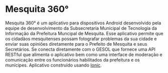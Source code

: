 # Mesquita 360°

Mesquita 360° é um aplicativo para dispositivos Android desenvolvido pela equipe de desenvolvimento da Subsecretaria Municipal de Tecnologia da Informação da Prefeitura Muncipal de Mesquita. Esse aplicativo permite que os cidadãos mesquitenses possam fotografar problemas da sua cidade e enviar suas opiniões diretamente para o Prefeito de Mesquita e seus Secretários. Se conecta diretamente com o GESOL que fornece uma API RESTful que alimenta o aplicativo bem como uma interface de moderação e comunicação entre os funcionários habilitados da prefeitura e os munícipes. Aplicativo construído usando [Ionic](https://ionicframework.com/).
